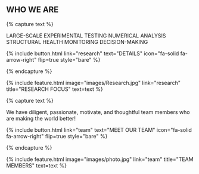 ---
---

<!--# Lab Website Template

[Lab Website Template](https://github.com/greenelab/lab-website-template) is an easy-to-use, flexible website template for [labs](https://www.greenelab.com/).
Spend less time worrying about managing a website and citations, and more time running your lab.

{%
  include button.html
  type="docs"
  link="https://greene-lab.gitbook.io/lab-website-template-docs"
%}
{%
  include button.html
  type="github"
  text="On GitHub"
  link="greenelab/lab-website-template"
%}

{% include section.html %}
-->

## WHO WE ARE

{% capture text %}

LARGE-SCALE EXPERIMENTAL TESTING
NUMERICAL ANALYSIS
STRUCTURAL HEALTH MONITORING
DECISION-MAKING

{%
  include button.html
  link="research"
  text="DETAILS"
  icon="fa-solid fa-arrow-right"
  flip=true
  style="bare"
%}

{% endcapture %}

{%
  include feature.html
  image="images/Research.jpg"
  link="research"
  title="RESEARCH FOCUS"
  text=text
%}

<!--
{% capture text %}

Lorem ipsum dolor sit amet, consectetur adipiscing elit, sed do eiusmod tempor incididunt ut labore et dolore magna aliqua.

{%
  include button.html
  link="projects"
  text="Browse our projects"
  icon="fa-solid fa-arrow-right"
  flip=true
  style="bare"
%}

{% endcapture %}

{%
  include feature.html
  image="images/photo.jpg"
  link="projects"
  title="Our Projects"
  flip=true
  style="bare"
  text=text
%}
-->

{% capture text %}

We have diligent, passionate, motivate, and thoughtful team members who are making the world better! 

{%
  include button.html
  link="team"
  text="MEET OUR TEAM"
  icon="fa-solid fa-arrow-right"
  flip=true
  style="bare"
%}

{% endcapture %}

{%
  include feature.html
  image="images/photo.jpg"
  link="team"
  title="TEAM MEMBERS"
  text=text
%}
